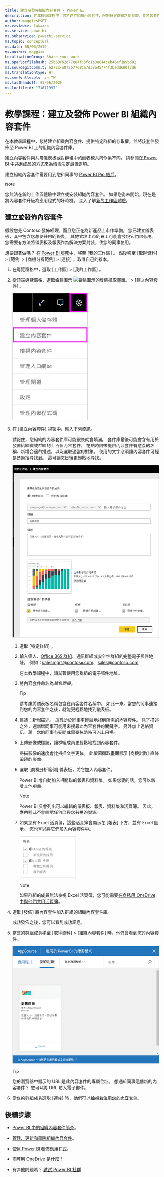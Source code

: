 ```yaml
---
title: 建立及發佈組織內容套件 - Power BI
description: 在本教學課程中，您將建立組織內容套件、限制特定群組才能存取，並將該套件發佈至 Power BI 上的組織內容套件庫。
author: maggiesMSFT
ms.reviewer: lukaszp
ms.service: powerbi
ms.subservice: powerbi-service
ms.topic: conceptual
ms.date: 08/06/2019
ms.author: maggies
LocalizationGroup: Share your work
ms.openlocfilehash: 25b63db2d77e84fb3fc1a3e844ceb46ef1a9bd82
ms.sourcegitcommit: 6272c4a0f267708ca7d38a45774f3bedd680f2d6
ms.translationtype: HT
ms.contentlocale: zh-TW
ms.lasthandoff: 01/06/2020
ms.locfileid: "73871997"
---
```

# <a name="tutorial-create-and-publish-a-power-bi-organizational-content-pack"></a>教學課程：建立及發佈 Power BI 組織內容套件

在本教學課程中，您將建立組織內容套件、提供特定群組的存取權，並將該套件發佈至 Power BI 上的組織內容套件庫。

建立內容套件與共用儀表板或對群組中的儀表板共同作業不同。 請參閱[在 Power BI 中共用成品的方式](service-how-to-collaborate-distribute-dashboards-reports.md)來為情況決定最佳選項。

建立組織內容套件需要用到您和同事的 [Power BI Pro 帳戶](https://powerbi.microsoft.com/pricing)。

> [!NOTE]
> 您無法在新的工作區體驗中建立或安裝組織內容套件。 如果您尚未開始，現在是將內容套件升級為應用程式的好時機。 深入了解[新的工作區體驗](service-create-the-new-workspaces.md)。

## <a name="create-and-publish-a-content-pack"></a>建立並發佈內容套件

假設您是 Contoso 發佈經理，而且您正在為新產品上市作準備。  您已建立儀表板，其中包含您想要共用的報表。 其他管理上市的員工可能會發現它們很有用。 您需要有方法將儀表板及報表作為解決方案封裝，供您的同事使用。

想要跟著做嗎？ 在 [Power BI 服務](https://powerbi.com)中，移至 [我的工作區]  。 然後移至 [取得資料]   > [範例]   > [商機分析範例]   > [連接]  ，取得自己的複本。

1. 在導覽窗格中，選取 [工作區]   >  [我的工作區]  。

1. 從頂端導覽窗格，選取齒輪圖示 ![齒輪圖示的螢幕擷取畫面](media/service-organizational-content-pack-create-and-publish/cog.png)。 > [建立內容套件]  。

   ![焦點在齒輪圖示和 [建立內容套件] 選項的 UI 螢幕擷取畫面。](media/service-organizational-content-pack-create-and-publish/pbi_create_contpk.png)

1. 在 [建立內容套件]  視窗中，輸入下列資訊。  

   請記住，您組織的內容套件庫可能很快就會填滿。 套件庫最後可能會含有用於發佈給組織或群組的上百個內容套件。 花點時間來提供內容套件有意義的名稱、新增合適的描述，以及選取適當的對象。  使用的文字必須讓內容套件可輕易透過搜尋找到。 這可讓您日後更輕鬆地尋找。

      ![完整 [建立內容套件] 表單的螢幕擷取畫面。](media/service-organizational-content-pack-create-and-publish/cpwindow.png)

    1. 選取 [特定群組]  。

    1. 輸入個人、[Office 365 群組](https://support.office.com/article/Create-a-group-in-Office-365-7124dc4c-1de9-40d4-b096-e8add19209e9)、通訊群組或安全性群組的完整電子郵件地址。 例如：salesmgrs@contoso.com、sales@contoso.com

        在本教學課程中，請試著使用您群組的電子郵件地址。

    1. 將內容套件命名為*銷售商機*。

        > [!TIP]
        > 請考慮將儀表板名稱包含在內容套件名稱中。 如此一來，當您的同事連接到您的內容套件之後，就能更輕鬆地找到儀表板。

    1. 建議︰新增描述。 這有助於同事更輕鬆地找到所需的內容套件。 除了描述之外，還新增同事可能用來搜尋此內容套件的關鍵字。 另外加上連絡資訊，萬一您的同事有疑問或需要協助時可派上用場。

    1. 上傳影像或標誌，讓群組成員更輕鬆地找到內容套件。

        掃描影像的速度會比掃描文字更快。 此螢幕擷取畫面顯示 [商機計數]  直條圖磚的影像。

    1. 選取 [商機分析範例]  儀表板，將它加入內容套件。

        Power BI 會自動加入相關聯的報表和資料集。 如果您要的話，您可以新增其他項目。

       > [!NOTE]
       > Power BI 只會列出可以編輯的儀表板、報表、資料集和活頁簿。 因此，應用程式不會顯示任何已與您共用的資源。

   1. 如果您有 Excel 活頁簿，這些活頁簿會顯示在 [報表]  下方，並有 Excel 圖示。 您也可以將它們加入內容套件中。

      ![報表區段及可選取報表的螢幕擷取畫面。](media/service-organizational-content-pack-create-and-publish/pbi_orgcontpkexcel.png)

      > [!NOTE]
      > 如果群組的成員無法檢視 Excel 活頁簿，您可能需要[在商務用 OneDrive 中與他們共用活頁簿](https://support.office.com/article/Share-documents-or-folders-in-Office-365-1fe37332-0f9a-4719-970e-d2578da4941c)。

1. 選取 [發佈]  將內容套件加入群組的組織內容套件庫。  

   成功發佈之後，您可以看到成功訊息。

1. 當您的群組成員移至 [取得資料]   > [組織內容套件]  時，他們會看到您的內容套件。

   ![[AppSource] 對話方塊中 [銷售商機] 內容套件的螢幕擷取畫面。](media/service-organizational-content-pack-create-and-publish/powerbi-find-content-pack-organization.png)

   > [!TIP]
   > 您的瀏覽器中顯示的 URL 是此內容套件的專屬位址。  想通知同事這個新的內容套件？  您可以將 URL 貼入電子郵件。

1. 當您的群組成員選取 [連接]  時，他們可以[檢視和使用您的內容套件](service-organizational-content-pack-copy-refresh-access.md)。

## <a name="next-steps"></a>後續步驟

* [Power BI 中的組織內容套件簡介](service-organizational-content-pack-introduction.md)。

* [管理、更新和刪除組織內容套件](service-organizational-content-pack-manage-update-delete.md)。

* [使用 Power BI 發佈應用程式](service-create-distribute-apps.md)。

* [商務用 OneDrive 是什麼？](https://support.office.com/article/What-is-OneDrive-for-Business-187f90af-056f-47c0-9656-cc0ddca7fdc2)

* 有其他問題嗎？ [試試 Power BI 社群](https://community.powerbi.com/)
